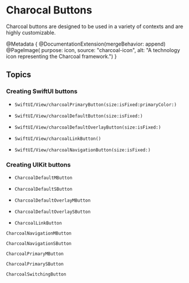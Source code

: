 # Charocal Buttons

Charcoal buttons are designed to be used in a variety of contexts and are highly customizable.

@Metadata {
    @DocumentationExtension(mergeBehavior: append)
    @PageImage(
        purpose: icon, 
        source: "charcoal-icon", 
        alt: "A technology icon representing the Charcoal framework.")
}

## Topics

### Creating SwiftUI buttons

- ``SwiftUI/View/charcoalPrimaryButton(size:isFixed:primaryColor:)``

- ``SwiftUI/View/charcoalDefaultButton(size:isFixed:)``

- ``SwiftUI/View/charcoalDefaultOverlayButton(size:isFixed:)``

- ``SwiftUI/View/charcoalLinkButton()``

- ``SwiftUI/View/charcoalNavigationButton(size:isFixed:)``

### Creating UIKit buttons

- ``CharcoalDefaultMButton``

- ``CharcoalDefaultSButton``

- ``CharcoalDefaultOverlayMButton``

- ``CharcoalDefaultOverlaySButton``

- ``CharcoalLinkButton``

``CharcoalNavigationMButton``

``CharcoalNavigationSButton``

``CharcoalPrimaryMButton``

``CharcoalPrimarySButton``

``CharcoalSwitchingButton``

